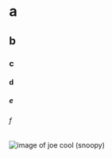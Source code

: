 # a
## b
### c
#### d
##### e
###### f

![image of joe cool (snoopy)](https://github.com/user-attachments/assets/f00128f7-357d-4f0b-b30a-421b268eb22b)
